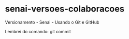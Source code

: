 # senai-versoes-colaboracoes
Versionamento - Senai - Usando o Git e GitHub

Lembrei do comando: git commit